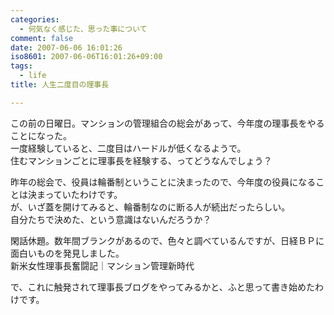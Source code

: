 ```yaml
---
categories:
  - 何気なく感じた、思った事について
comment: false
date: 2007-06-06 16:01:26
iso8601: 2007-06-06T16:01:26+09:00
tags:
  - life
title: 人生二度目の理事長

---
```


<div class="entry-body">
  <p>この前の日曜日。マンションの管理組合の総会があって、今年度の理事長をやることになった。<br />
    一度経験していると、二度目はハードルが低くなるようで。<br />
    住むマンションごとに理事長を経験する、ってどうなんでしょう？</p>

  <p>昨年の総会で、役員は輪番制ということに決まったので、今年度の役員になることは決まっていたわけです。<br />
    が、いざ蓋を開けてみると、輪番制なのに断る人が続出だったらしい。<br />
    自分たちで決めた、という意識はないんだろうか？</p>

  <p>閑話休題。数年間ブランクがあるので、色々と調べているんですが、日経ＢＰに面白いものを発見しました。<br />新米女性理事長奮闘記｜マンション管理新時代</p>

  <p>で、これに触発されて理事長ブログをやってみるかと、ふと思って書き始めたわけです。</p>
</div>
